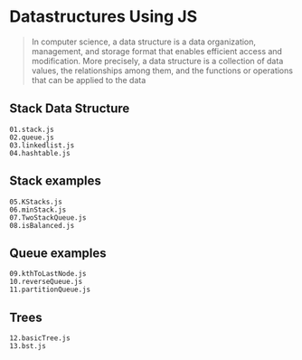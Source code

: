 # Datastructures Using JS
>In computer science, a data structure is a data organization, management, and storage format that enables efficient access and modification. More precisely, a data structure is a collection of data values, the relationships among them, and the functions or operations that can be applied to the data

## Stack Data Structure
    01.stack.js
    02.queue.js
    03.linkedlist.js
    04.hashtable.js

## Stack examples
    05.KStacks.js
    06.minStack.js
    07.TwoStackQueue.js
    08.isBalanced.js

## Queue examples
    09.kthToLastNode.js
    10.reverseQueue.js
    11.partitionQueue.js

## Trees
    12.basicTree.js
    13.bst.js
